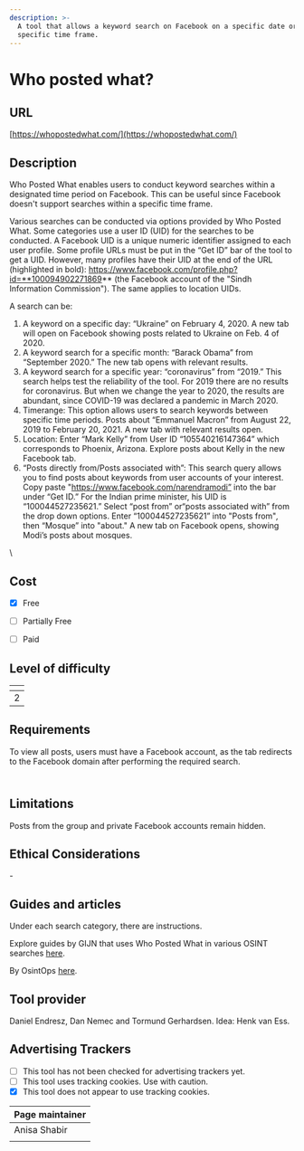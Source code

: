 ```yaml
---
description: >-
  A tool that allows a keyword search on Facebook on a specific date or within a
  specific time frame.
---
```


# Who posted what?

## URL

[https://whopostedwhat.com/](https://whopostedwhat.com/)

## Description

Who Posted What enables users to conduct keyword searches within a designated time period on Facebook. This can be useful since Facebook doesn't support searches within a specific time frame.

Various searches can be conducted via options provided by Who Posted What. Some categories use a user ID (UID) for the searches to be conducted. A Facebook UID is a unique numeric identifier assigned to each user profile. Some profile URLs must be put in the “Get ID” bar of the tool to get a UID. However, many profiles have their UID at the end of the URL (highlighted in bold): https://www.facebook.com/profile.php?id=**100094902271869** (the Facebook account of the "Sindh Information Commission"). The same applies to location UIDs.

A search can be:

1. A keyword on a specific day: “Ukraine” on February 4, 2020. A new tab will open on Facebook showing posts related to Ukraine on Feb. 4 of 2020.
2. A keyword search for a specific month: “Barack Obama” from “September 2020.” The new tab opens with relevant results.
3. A keyword search for a specific year: “coronavirus” from “2019.” This search helps test the reliability of the tool. For 2019 there are no results for coronavirus. But when we change the year to 2020, the results are abundant, since COVID-19 was declared a pandemic in March 2020.
4. Timerange: This option allows users to search keywords between specific time periods. Posts about “Emmanuel Macron” from August 22, 2019 to February 20, 2021. A new tab with relevant results open.
5. Location: Enter “Mark Kelly” from User ID “105540216147364” which corresponds to Phoenix, Arizona. Explore posts about Kelly in the new Facebook tab.
6. “Posts directly from/Posts associated with”: This search query allows you to find posts about keywords from user accounts of your interest. Copy paste "https://www.facebook.com/narendramodi” into the bar under “Get ID.” For the Indian prime minister, his UID is “100044527235621.” Select “post from” or“posts associated with” from the drop down options. Enter “100044527235621” into "Posts from"_,_ then “Mosque” into "about." A new tab on Facebook opens, showing Modi’s posts about mosques.

\


## Cost

* [x] Free
* [ ] Partially Free
* [ ] Paid



## Level of difficulty

<table><thead><tr><th data-type="rating" data-max="5"></th></tr></thead><tbody><tr><td>2</td></tr></tbody></table>

## Requirements

To view all posts, users must have a Facebook account, as the tab redirects to the Facebook domain after performing the required search.

\
Limitations
-----------

Posts from the group and private Facebook accounts remain hidden.

## Ethical Considerations

\-

## Guides and articles

Under each search category, there are instructions.

Explore guides by GIJN that uses Who Posted What in various OSINT searches [here](https://gijn.org/tag/who-posted-what/).

By OsintOps [here](https://osintops.com/flash-who-posted-what-2/).

## Tool provider

Daniel Endresz, Dan Nemec and Tormund Gerhardsen. Idea: Henk van Ess.

## Advertising Trackers

* [ ] This tool has not been checked for advertising trackers yet.
* [ ] This tool uses tracking cookies. Use with caution.
* [x] This tool does not appear to use tracking cookies.

| Page maintainer |
| --------------- |
| Anisa Shabir    |
|                 |
